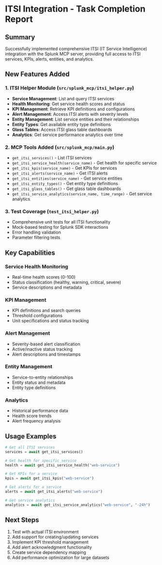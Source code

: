 # ITSI Integration - Task Completion Report

## Summary
Successfully implemented comprehensive ITSI (IT Service Intelligence) integration with the Splunk MCP server, providing full access to ITSI services, KPIs, alerts, entities, and analytics.

## New Features Added

### 1. ITSI Helper Module (`src/splunk_mcp/itsi_helper.py`)
- **Service Management**: List and query ITSI services
- **Health Monitoring**: Get service health scores and status
- **KPI Management**: Retrieve KPI definitions and configurations
- **Alert Management**: Access ITSI alerts with severity levels
- **Entity Management**: List service entities and their relationships
- **Entity Types**: Get available entity type definitions
- **Glass Tables**: Access ITSI glass table dashboards
- **Analytics**: Get service performance analytics over time

### 2. MCP Tools Added (`src/splunk_mcp/main.py`)
- `get_itsi_services()` - List ITSI services
- `get_itsi_service_health(service_name)` - Get health for specific service
- `get_itsi_kpis(service_name)` - Get KPIs for services
- `get_itsi_alerts(service_name)` - Get ITSI alerts
- `get_itsi_entities(service_name)` - Get service entities
- `get_itsi_entity_types()` - Get entity type definitions
- `get_itsi_glass_tables()` - Get glass table dashboards
- `get_itsi_service_analytics(service_name, time_range)` - Get service analytics

### 3. Test Coverage (`test_itsi_helper.py`)
- Comprehensive unit tests for all ITSI functionality
- Mock-based testing for Splunk SDK interactions
- Error handling validation
- Parameter filtering tests

## Key Capabilities

### Service Health Monitoring
- Real-time health scores (0-100)
- Status classification (healthy, warning, critical, severe)
- Service descriptions and metadata

### KPI Management
- KPI definitions and search queries
- Threshold configurations
- Unit specifications and status tracking

### Alert Management
- Severity-based alert classification
- Active/inactive status tracking
- Alert descriptions and timestamps

### Entity Management
- Service-to-entity relationships
- Entity status and metadata
- Entity type definitions

### Analytics
- Historical performance data
- Health score trends
- Alert frequency analysis

## Usage Examples

```python
# Get all ITSI services
services = await get_itsi_services()

# Get health for specific service
health = await get_itsi_service_health("web-service")

# Get KPIs for a service
kpis = await get_itsi_kpis("web-service")

# Get alerts for a service
alerts = await get_itsi_alerts("web-service")

# Get service analytics
analytics = await get_itsi_service_analytics("web-service", "-24h")
```

## Next Steps
1. Test with actual ITSI environment
2. Add support for creating/updating services
3. Implement KPI threshold management
4. Add alert acknowledgment functionality
5. Create service dependency mapping
6. Add performance optimization for large datasets
